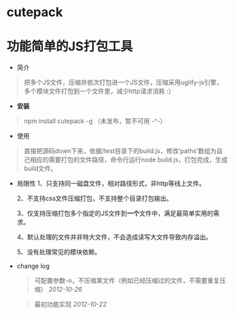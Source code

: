 cutepack
========

# 功能简单的JS打包工具 #

- 简介
> 把多个JS文件，压缩并依次打包进一个JS文件，压缩采用uglify-js引擎，多个模块文件打包到一个文件里，减少http请求消耗 :）

- **安装**
> npm install cutepack -g （未发布，暂不可用 -^-）

- 使用
 > 直接把源码down下来，依据/test目录下的build.js，修改‘paths’数组为自己相应的需要打包的文件路径，命令行运行node build.js，打包完成，生成build文件。  

- 局限性
    1、只支持同一磁盘文件，相对路径形式，非http等线上文件。

    2、不支持css文件压缩打包，不支持整个目录打包输出。

    3、仅支持压缩打包多个指定的JS文件到**一个**文件中，满足最简单实用的需求。

    4、默认处理的文件并非特大文件，不会造成读写大文件导致内存溢出。

    5、没有处理常见的模块依赖。

- change log
    > 可配置参数-n，不压缩某文件（例如已经压缩过的文件，不需要重复压缩） 
      *2012-10-26*

    > 最初功能实现 *2012-10-22*